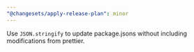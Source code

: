```yaml
---
"@changesets/apply-release-plan": minor
---
```


Use `JSON.stringify` to update package.jsons without including modifications from prettier.
